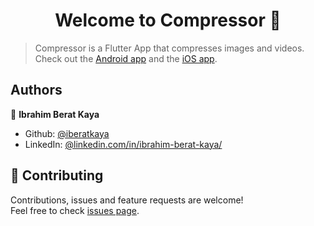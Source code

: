 <h1 align="center">Welcome to Compressor 👋</h1>

> Compressor is a Flutter App that compresses images and videos. Check out the <a href="https://play.google.com/store/apps/details?id=com.kaya.compressor">Android app</a> and the <a href="https://apps.apple.com/us/app/compressor-image-and-video/id1510246501">iOS app</a>.

## Authors

👤 **Ibrahim Berat Kaya**

* Github: [@iberatkaya](https://github.com/iberatkaya)
* LinkedIn: [@linkedin.com/in/ibrahim-berat-kaya/](https://linkedin.com/in/ibrahim-berat-kaya/)


## 🤝 Contributing

Contributions, issues and feature requests are welcome!<br />Feel free to check [issues page](https://github.com/iberatkaya/compressor/issues). 
